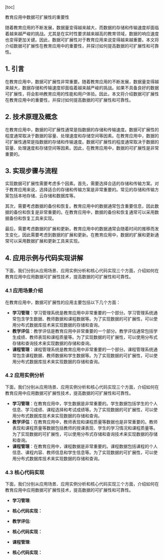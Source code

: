 
[toc]                    
                
                
教育应用中数据可扩展性的重要性

随着教育应用的不断发展，数据量变得越来越大，而数据的存储和传输速度却面临着越来越严峻的挑战。尤其是在实时性要求越来越高的教育领域，数据的响应速度也变得更加关键。因此，数据可扩展性对于教育应用来说变得越来越重要。本文将介绍数据可扩展性在教育应用中的重要性，并探讨如何提高数据的可扩展性和可靠性。

## 1. 引言

在教育应用中，数据可扩展性非常重要。随着教育应用的不断发展，数据量变得越来越大，数据存储和传输速度却面临着越来越严峻的挑战。如果不具备良好的数据可扩展性，将会影响教育应用的性能和用户体验。因此，本文将介绍数据可扩展性在教育应用中的重要性，并探讨如何提高数据的可扩展性和可靠性。

## 2. 技术原理及概念

在教育应用中，数据的可扩展性通常是指数据的存储和传输速度。数据可扩展性的程度通常取决于数据的容量、处理速度和存储空间等因素。在教育应用中，数据的可扩展性通常是指数据的存储和传输速度。数据可扩展性的程度通常取决于数据的容量、处理速度和存储空间等因素。因此，在教育应用中，数据的可扩展性是非常重要的。

## 3. 实现步骤与流程

实现数据可扩展性需要考虑多个因素。首先，需要选择合适的存储和传输方案。对于教育应用来说，选择适合的存储和传输方案是非常重要的。常见的存储和传输方案包括本地存储、云存储和数据库等。

其次，需要考虑数据的备份和恢复。教育应用中的数据通常包含重要信息，因此数据的备份和恢复是非常重要的。在教育应用中，数据的备份和恢复通常可以采用数据备份和恢复工具来实现。

最后，需要考虑数据的扩展和更新。教育应用中的数据通常会随着时间的推移而发生变化，因此需要考虑到数据的扩展和更新。在教育应用中，数据的扩展和更新通常可以采用数据扩展和更新工具来实现。

## 4. 应用示例与代码实现讲解

下面，我们分别从应用场景、应用实例分析和核心代码实现三个方面，介绍如何在教育应用中应用数据可扩展性技术，提高数据的可扩展性和可靠性。

### 4.1 应用场景介绍

在教育应用中，数据可扩展性的应用主要包括以下几个方面：

* **学习管理**：学习管理系统是教育应用中非常重要的一个部分。学习管理系统通常包含学生数据、教师数据和课程数据等。为了实现数据的可扩展性，可以使用分布式数据库技术来实现数据的存储和查询。
* **教学评估**：教学评估是教育应用中非常重要的一个部分。教学评估通常包括学生成绩、教师表现和课程质量等。为了实现数据的可扩展性，可以使用分布式存储和查询技术来实现数据的存储和查询。
* **课程管理**：课程管理系统是教育应用中非常重要的一个部分。课程管理系统通常包含课程数据、教师数据和学生数据等。为了实现数据的可扩展性，可以使用分布式数据库技术来实现数据的存储和查询。

### 4.2 应用实例分析

下面，我们分别从应用场景、应用实例分析和核心代码实现三个方面，介绍如何在教育应用中应用数据可扩展性技术，提高数据的可扩展性和可靠性。

* **学习管理**：在教育应用中，学生数据是非常重要的。学生数据包括学生的个人信息、学习成绩、课程选择和考试成绩等。为了实现数据的可扩展性，可以使用分布式数据库技术来实现数据的存储和查询。
* **教学评估**：在教育应用中，教师表现和课程质量等数据也是非常重要的。教师表现和课程质量等数据包括教师的授课表现、学生的学习情况和课程质量等。为了实现数据的可扩展性，可以使用分布式存储和查询技术来实现数据的存储和查询。
* **课程管理**：在教育应用中，课程数据是非常重要的。课程数据包括课程的个人信息、课程内容、教师信息和学生信息等。为了实现数据的可扩展性，可以使用分布式数据库技术来实现数据的存储和查询。

### 4.3 核心代码实现

下面，我们分别从应用场景、应用实例分析和核心代码实现三个方面，介绍如何在教育应用中应用数据可扩展性技术，提高数据的可扩展性和可靠性。

* **学习管理**:

* **核心代码实现：**

* **教学评估**:

* **核心代码实现：**

* **课程管理**:

* **核心代码实现：**

